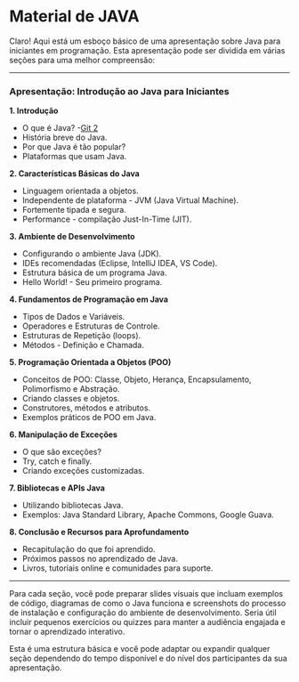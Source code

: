 # Material de JAVA
Claro! Aqui está um esboço básico de uma apresentação sobre Java para iniciantes em programação. Esta apresentação pode ser dividida em várias seções para uma melhor compreensão:

---

### Apresentação: Introdução ao Java para Iniciantes

**1. Introdução**
   - O que é Java?
   -[Git 2](https://github.com)
   - História breve do Java.
   - Por que Java é tão popular?
   - Plataformas que usam Java.

**2. Características Básicas do Java**
   - Linguagem orientada a objetos.
   - Independente de plataforma - JVM (Java Virtual Machine).
   - Fortemente tipada e segura.
   - Performance - compilação Just-In-Time (JIT).

**3. Ambiente de Desenvolvimento**
   - Configurando o ambiente Java (JDK).
   - IDEs recomendadas (Eclipse, IntelliJ IDEA, VS Code).
   - Estrutura básica de um programa Java.
   - Hello World! - Seu primeiro programa.

**4. Fundamentos de Programação em Java**
   - Tipos de Dados e Variáveis.
   - Operadores e Estruturas de Controle.
   - Estruturas de Repetição (loops).
   - Métodos - Definição e Chamada.

**5. Programação Orientada a Objetos (POO)**
   - Conceitos de POO: Classe, Objeto, Herança, Encapsulamento, Polimorfismo e Abstração.
   - Criando classes e objetos.
   - Construtores, métodos e atributos.
   - Exemplos práticos de POO em Java.

**6. Manipulação de Exceções**
   - O que são exceções?
   - Try, catch e finally.
   - Criando exceções customizadas.

**7. Bibliotecas e APIs Java**
   - Utilizando bibliotecas Java.
   - Exemplos: Java Standard Library, Apache Commons, Google Guava.

**8. Conclusão e Recursos para Aprofundamento**
   - Recapitulação do que foi aprendido.
   - Próximos passos no aprendizado de Java.
   - Livros, tutoriais online e comunidades para suporte.

---

Para cada seção, você pode preparar slides visuais que incluam exemplos de código, diagramas de como o Java funciona e screenshots do processo de instalação e configuração do ambiente de desenvolvimento. Seria útil incluir pequenos exercícios ou quizzes para manter a audiência engajada e tornar o aprendizado interativo.

Esta é uma estrutura básica e você pode adaptar ou expandir qualquer seção dependendo do tempo disponível e do nível dos participantes da sua apresentação.
